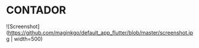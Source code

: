 # CONTADOR

![Screenshot](https://github.com/maginkgo/default_app_flutter/blob/master/screenshot.jpg | width=500)
